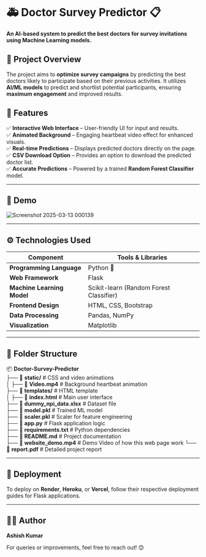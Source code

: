 # 🚑 Doctor Survey Predictor 📋

**An AI-based system to predict the best doctors for survey invitations using Machine Learning models.**

## 🌟 Project Overview

The project aims to **optimize survey campaigns** by predicting the best doctors likely to participate based on their previous activities. It utilizes **AI/ML models** to predict and shortlist potential participants, ensuring **maximum engagement** and improved results.

## 📌 Features

✅ **Interactive Web Interface** – User-friendly UI for input and results.  
✅ **Animated Background** – Engaging heartbeat video effect for enhanced visuals.  
✅ **Real-time Predictions** – Displays predicted doctors directly on the page.  
✅ **CSV Download Option** – Provides an option to download the predicted doctor list.  
✅ **Accurate Predictions** – Powered by a trained **Random Forest Classifier** model.  

---

## 📸 Demo
![Screenshot 2025-03-13 000139](https://github.com/user-attachments/assets/e3af920e-ecf5-4a34-b05a-4d2106969673)


---

## ⚙️ Technologies Used

| Component            | Tools & Libraries |
|----------------------|------------------|
| **Programming Language** | Python 🐍 |
| **Web Framework** | Flask |
| **Machine Learning Model** | Scikit-learn (Random Forest Classifier) |
| **Frontend Design** | HTML, CSS, Bootstrap |
| **Data Processing** | Pandas, NumPy |
| **Visualization** | Matplotlib |

---

## 📂 Folder Structure

📦 **Doctor-Survey-Predictor**  
├── 📂 **static/**                 # CSS and video animations  
│   ├── 📜 **Video.mp4**             # Background heartbeat animation  
├── 📂 **templates/**               # HTML template  
│   ├── 📜 **index.html**             # Main user interface  
├── 📜 **dummy_npi_data.xlsx**       # Dataset file  
├── 📜 **model.pkl**                 # Trained ML model  
├── 📜 **scaler.pkl**                # Scaler for feature engineering  
├── 📜 **app.py**                    # Flask application logic  
├── 📜 **requirements.txt**          # Python dependencies  
├── 📜 **README.md**                 # Project documentation  
├── 📜 **website_demo.mp4**          # Demo Video of how this web page work 
└── 📜 **report.pdf**                # Detailed project report  

---

## 🚀 Deployment

To deploy on **Render**, **Heroku**, or **Vercel**, follow their respective deployment guides for Flask applications.

---

## 👨‍💻 Author
**Ashish Kumar**

For queries or improvements, feel free to reach out! 😊

